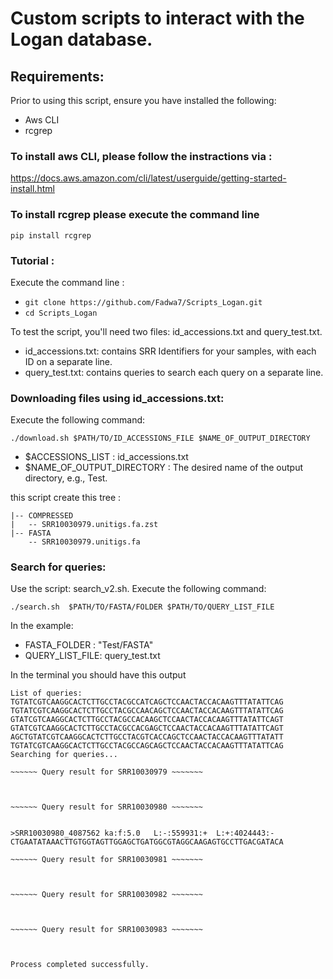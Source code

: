 # Custom scripts to interact with the Logan database.

## Requirements: 
Prior to using this script, ensure you have installed the following:
- Aws CLI
- rcgrep

### To install aws CLI, please follow the instractions via :
https://docs.aws.amazon.com/cli/latest/userguide/getting-started-install.html

### To install rcgrep please execute the command line 
`pip install rcgrep`
  
### Tutorial :
Execute the command line : 
- ` git clone https://github.com/Fadwa7/Scripts_Logan.git `
- ` cd Scripts_Logan ` 

To test the script, you'll need two files: id_accessions.txt and query_test.txt.
- id_accessions.txt: contains SRR Identifiers for your samples, with each ID on a separate line.
- query_test.txt: contains queries to search each query on a separate line.
  
### Downloading files using id_accessions.txt:

Execute the following command:

` ./download.sh $PATH/TO/ID_ACCESSIONS_FILE $NAME_OF_OUTPUT_DIRECTORY `

- $ACCESSIONS_LIST : id_accessions.txt
- $NAME_OF_OUTPUT_DIRECTORY : The desired name of the output directory, e.g., Test.
  
this script create this tree :
```
|-- COMPRESSED
|   -- SRR10030979.unitigs.fa.zst
|-- FASTA
    -- SRR10030979.unitigs.fa
```

### Search for queries:

Use the script: search_v2.sh.
Execute the following command:

` ./search.sh  $PATH/TO/FASTA/FOLDER $PATH/TO/QUERY_LIST_FILE `

In the example: 
- FASTA_FOLDER : "Test/FASTA"
- QUERY_LIST_FILE: query_test.txt

In the terminal you should have this output

```
List of queries:
TGTATCGTCAAGGCACTCTTGCCTACGCCATCAGCTCCAACTACCACAAGTTTATATTCAG 
TGTATCGTCAAGGCACTCTTGCCTACGCCAACAGCTCCAACTACCACAAGTTTATATTCAG 
GTATCGTCAAGGCACTCTTGCCTACGCCACAAGCTCCAACTACCACAAGTTTATATTCAGT 
GTATCGTCAAGGCACTCTTGCCTACGCCACGAGCTCCAACTACCACAAGTTTATATTCAGT 
AGCTGTATCGTCAAGGCACTCTTGCCTACGTCACCAGCTCCAACTACCACAAGTTTATATT 
TGTATCGTCAAGGCACTCTTGCCTACGCCAGCAGCTCCAACTACCACAAGTTTATATTCAG
Searching for queries...

~~~~~~ Query result for SRR10030979 ~~~~~~~



~~~~~~ Query result for SRR10030980 ~~~~~~~


>SRR10030980_4087562 ka:f:5.0   L:-:559931:+  L:+:4024443:- 
CTGAATATAAACTTGTGGTAGTTGGAGCTGATGGCGTAGGCAAGAGTGCCTTGACGATACA

~~~~~~ Query result for SRR10030981 ~~~~~~~



~~~~~~ Query result for SRR10030982 ~~~~~~~



~~~~~~ Query result for SRR10030983 ~~~~~~~



Process completed successfully.

```




